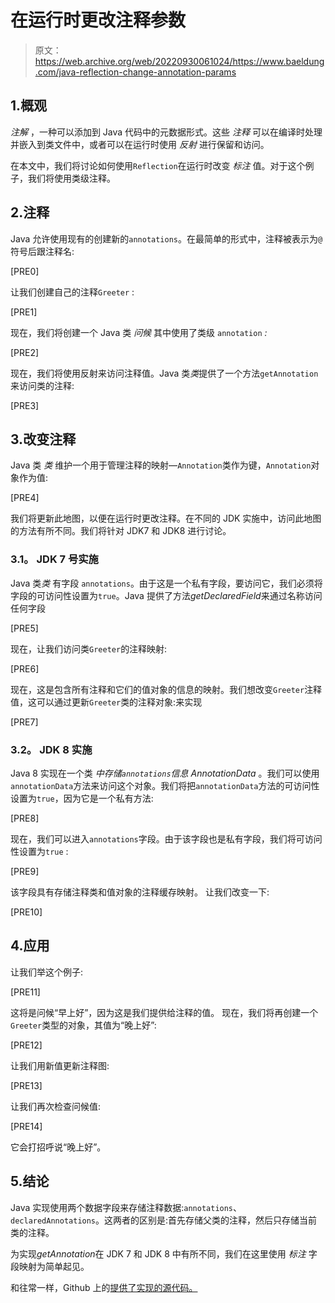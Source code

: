 # 在运行时更改注释参数

> 原文：<https://web.archive.org/web/20220930061024/https://www.baeldung.com/java-reflection-change-annotation-params>

## 1.概观

*注解* ，一种可以添加到 Java 代码中的元数据形式。这些 *注释* 可以在编译时处理并嵌入到类文件中，或者可以在运行时使用 *反射* 进行保留和访问。

在本文中，我们将讨论如何使用`Reflection`在运行时改变 *标注* 值。对于这个例子，我们将使用类级注释。

## 2.注释

Java 允许使用现有的创建新的`annotations`。在最简单的形式中，注释被表示为`@`符号后跟注释名:

[PRE0]

让我们创建自己的注释`Greeter` :

[PRE1]

现在，我们将创建一个 Java 类 *问候* 其中使用了类级 `annotation` *:*

[PRE2]

现在，我们将使用反射来访问注释值。Java 类*类*提供了一个方法`getAnnotation`来访问类的注释:

[PRE3]

## 3.改变注释

Java 类 *类* 维护一个用于管理注释的映射—`Annotation`类作为键，`Annotation`对象作为值:

[PRE4]

我们将更新此地图，以便在运行时更改注释。在不同的 JDK 实施中，访问此地图的方法有所不同。我们将针对 JDK7 和 JDK8 进行讨论。

### **3.1。** **JDK 7 号实施**

Java 类*类* 有字段 `annotations`。由于这是一个私有字段，要访问它，我们必须将字段的可访问性设置为`true`。Java 提供了方法*getDeclaredField*来通过名称访问任何字段

[PRE5]

现在，让我们访问类`Greeter`的注释映射:

[PRE6]

现在，这是包含所有注释和它们的值对象的信息的映射。我们想改变`Greeter`注释值，这可以通过更新`Greeter`类的注释对象:来实现

[PRE7]

### **3.2。** **JDK 8 实施**

Java 8 实现在一个类 *中存储`annotations`信息 AnnotationData* 。我们可以使用`annotationData`方法来访问这个对象。我们将把`annotationData`方法的可访问性设置为`true`，因为它是一个私有方法:

[PRE8]

现在，我们可以进入`annotations`字段。由于该字段也是私有字段，我们将可访问性设置为`true` :

[PRE9]

该字段具有存储注释类和值对象的注释缓存映射。 让我们改变一下:

[PRE10]

## 4.应用

让我们举这个例子:

[PRE11]

这将是问候“早上好”，因为这是我们提供给注释的值。
现在，我们将再创建一个`Greeter`类型的对象，其值为“晚上好”:

[PRE12]

让我们用新值更新注释图:

[PRE13]

让我们再次检查问候值:

[PRE14]

它会打招呼说“晚上好”。

## 5.结论

Java 实现使用两个数据字段来存储注释数据:`annotations`、`declaredAnnotations`。这两者的区别是:首先存储父类的注释，然后只存储当前类的注释。

为实现*getAnnotation*在 JDK 7 和 JDK 8 中有所不同，我们在这里使用 *标注* 字段映射为简单起见。

和往常一样，Github 上的[提供了实现的源代码。](https://web.archive.org/web/20220625082530/https://github.com/eugenp/tutorials/tree/master/core-java-modules/core-java-reflection)